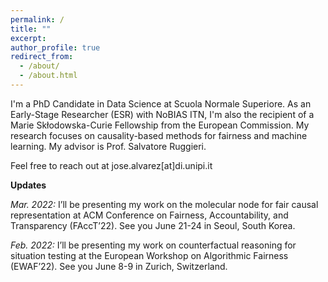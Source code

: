 ```yaml
---
permalink: /
title: ""
excerpt:
author_profile: true
redirect_from: 
  - /about/
  - /about.html
---
```


I'm a PhD Candidate in Data Science at Scuola Normale Superiore. As an Early-Stage Researcher (ESR) with NoBIAS ITN, I'm also the recipient of a Marie Skłodowska-Curie Fellowship from the European Commission. My research focuses on causality-based methods for fairness and machine learning. My advisor is Prof. Salvatore Ruggieri. 


Feel free to reach out at jose.alvarez[at]di.unipi.it


**Updates**

*Mar. 2022:* I’ll be presenting my work on the molecular node for fair causal representation at ACM Conference on Fairness, Accountability, and Transparency (FAccT’22). See you June 21-24 in Seoul, South Korea.

*Feb. 2022:* I’ll be presenting my work on counterfactual reasoning for situation testing at the European Workshop on Algorithmic Fairness (EWAF’22). See you June 8-9 in Zurich, Switzerland.

